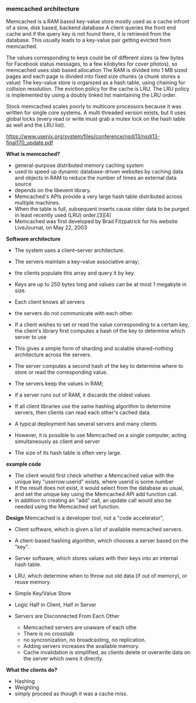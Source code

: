 ### memcached architecture
Memcached is a RAM based key-value store
mostly used as a cache infront of a slow, disk based, backend database
A client queries the front end cache and if the query key is not found there, it is retrieved from the database.
This usually leads to a key-value pair getting evicted from memcached.

The values corresponding to keys could be of different sizes (a few bytes for Facebook status messages, to a few kilobytes for cover photos),
so memcached uses slab based allocation
The RAM is divided into 1 MB sized pages and each page is divided into fixed size chunks (a chunk stores a value)
The key-value store is organized as a hash table, using chaining for collision resolution.
The eviction policy for the cache is LRU. The LRU policy is implemented by using a doubly linked list maintaining the LRU order.

Stock memcached scales poorly to multicore processors because it was written for single core systems.
A multi threaded version exists, but it uses global locks (every read or write must grab a mutex lock on the hash table as well and the LRU list).

https://www.usenix.org/system/files/conference/nsdi13/nsdi13-final170_update.pdf


**What is memcached?**
- general-purpose distributed memory caching system
- used to speed up dynamic database-driven websites by caching data and objects in RAM to reduce the number of times an external data source
- depends on the libevent library.
- Memcached's APIs provide a very large hash table distributed across multiple machines.
- When the table is full, subsequent inserts cause older data to be purged in least recently used (LRU) order.[3][4]
- Memcached was first developed by Brad Fitzpatrick for his website LiveJournal, on May 22, 2003


**Software architecture**
- The system uses a client–server architecture.
- The servers maintain a key–value associative array;
- the clients populate this array and query it by key.
- Keys are up to 250 bytes long and values can be at most 1 megabyte in size.
- Each client knows all servers
- the servers do not communicate with each other.
- If a client wishes to set or read the value corresponding to a certain key, the client's library first computes a hash of the key to determine which server to use
- This gives a simple form of sharding and scalable shared-nothing architecture across the servers.
- The server computes a second hash of the key to determine where to store or read the corresponding value.
- The servers keep the values in RAM;
- if a server runs out of RAM, it discards the oldest values


- If all client libraries use the same hashing algorithm to determine servers, then clients can read each other's cached data.
- A typical deployment has several servers and many clients
- However, it is possible to use Memcached on a single computer, acting simultaneously as client and server
- The size of its hash table is often very large.

**example code**
- The client would first check whether a Memcached value with the unique key "userrow:userid" exists, where userid is some number
- If the result does not exist, it would select from the database as usual, and set the unique key using the Memcached API add function call.
- in addition to creating an "add" call, an update call would also be needed using the Memcached set function.

**Design**
Memcached is a developer tool, not a "code accelerator",
- Client software, which is given a list of available memcached servers.
- A client-based hashing algorithm, which chooses a server based on the "key".
- Server software, which stores values with their keys into an internal hash table.
- LRU, which determine when to throw out old data (if out of memory), or reuse memory.

- Simple Key/Value Store
- Logic Half in Client, Half in Server
- Servers are Disconnected From Each Other
  - Memcached servers are unaware of each othe
  - There is no crosstalk
  - no syncronization, no broadcasting, no replication.
  - Adding servers increases the available memory.
  - Cache invalidation is simplified, as clients delete or overwrite data on the server which owns it directly.

**What the clients do?**
- Hashing
- Weighting
- simply proceed as though it was a cache miss.
